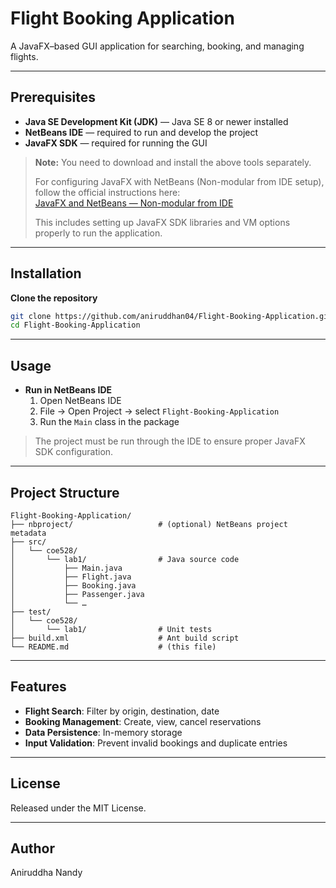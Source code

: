 # Flight Booking Application

A JavaFX–based GUI application for searching, booking, and managing flights.

---

## Prerequisites

- **Java SE Development Kit (JDK)** — Java SE 8 or newer installed  
- **NetBeans IDE** — required to run and develop the project  
- **JavaFX SDK** — required for running the GUI  

> **Note:** You need to download and install the above tools separately.  
>  
> For configuring JavaFX with NetBeans (Non-modular from IDE setup), follow the official instructions here:  
> [JavaFX and NetBeans — Non-modular from IDE](https://openjfx.io/openjfx-docs/index.html#netbeans-non-modular)  
>  
> This includes setting up JavaFX SDK libraries and VM options properly to run the application.

---

## Installation

**Clone the repository**  
   ```bash
   git clone https://github.com/aniruddhan04/Flight-Booking-Application.git
   cd Flight-Booking-Application
   ```


---

## Usage

- **Run in NetBeans IDE**
  1. Open NetBeans IDE  
  2. File → Open Project → select `Flight-Booking-Application`  
  3. Run the `Main` class in the package  

> The project must be run through the IDE to ensure proper JavaFX SDK configuration.

---

## Project Structure

```
Flight-Booking-Application/
├── nbproject/                   # (optional) NetBeans project metadata
├── src/
│   └── coe528/
│       └── lab1/                # Java source code
│           ├── Main.java
│           ├── Flight.java
│           ├── Booking.java
│           ├── Passenger.java
│           └── …  
├── test/
│   └── coe528/
│       └── lab1/                # Unit tests
├── build.xml                    # Ant build script
└── README.md                    # (this file)
```

---

## Features

- **Flight Search**: Filter by origin, destination, date  
- **Booking Management**: Create, view, cancel reservations  
- **Data Persistence**: In-memory storage  
- **Input Validation**: Prevent invalid bookings and duplicate entries  

---

## License

Released under the MIT License.

---

## Author

Aniruddha Nandy
